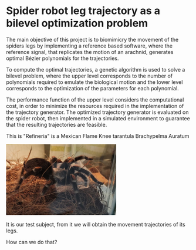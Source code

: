 # Spider robot leg trajectory as a bilevel optimization problem
The main objective of this project is to biomimicry the movement of the spiders legs by implementing a reference based software, where the reference signal, that replicates the motion of an arachnid, generates optimal Bézier polynomials for the trajectories.

To compute the optimal trajectories, a genetic algorithm is used to solve a bilevel problem, where the upper level corresponds to the number of polynomials required to emulate the biological motion and the lower level corresponds to the optimization of the parameters for each polynomial.

The performance function of the upper level considers the computational cost, in order to minimize the resources required in the implementation of the trajectory generator. 
The optimized trajectory generator is evaluated on the spider robot, then implemented in a simulated environment to guarantee that the resulting trajectories are feasible.

This is "Refineria" is a Mexican Flame Knee tarantula Brachypelma Auratum

<img src="imagenes/refineria.jpeg" alt="Descripción" width="300"/>

It is our test subject, from it we will obtain the movement trajectories of its legs.

How can we do that?
